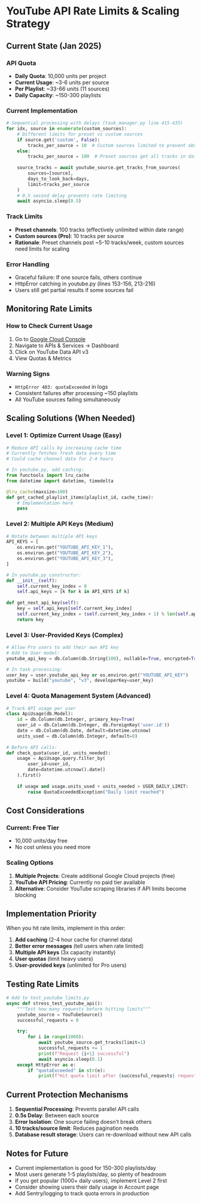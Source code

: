 # YouTube API Rate Limits & Scaling Strategy

## Current State (Jan 2025)

### API Quota
- **Daily Quota**: 10,000 units per project
- **Current Usage**: ~3-6 units per source
- **Per Playlist**: ~33-66 units (11 sources)
- **Daily Capacity**: ~150-300 playlists

### Current Implementation
```python
# Sequential processing with delays (task_manager.py line 415-435)
for idx, source in enumerate(custom_sources):
    # Different limits for preset vs custom sources
    if source.get('custom', False):
        tracks_per_source = 10  # Custom sources limited to prevent abuse
    else:
        tracks_per_source = 100  # Preset sources get all tracks in date range
    
    source_tracks = await youtube_source.get_tracks_from_sources(
        sources=[source],
        days_to_look_back=days,
        limit=tracks_per_source
    )
    # 0.5 second delay prevents rate limiting
    await asyncio.sleep(0.5)
```

### Track Limits
- **Preset channels**: 100 tracks (effectively unlimited within date range)
- **Custom sources (Pro)**: 10 tracks per source
- **Rationale**: Preset channels post ~5-10 tracks/week, custom sources need limits for scaling

### Error Handling
- Graceful failure: If one source fails, others continue
- HttpError catching in youtube.py (lines 153-156, 213-216)
- Users still get partial results if some sources fail

## Monitoring Rate Limits

### How to Check Current Usage
1. Go to [Google Cloud Console](https://console.cloud.google.com)
2. Navigate to APIs & Services → Dashboard
3. Click on YouTube Data API v3
4. View Quotas & Metrics

### Warning Signs
- `HttpError 403: quotaExceeded` in logs
- Consistent failures after processing ~150 playlists
- All YouTube sources failing simultaneously

## Scaling Solutions (When Needed)

### Level 1: Optimize Current Usage (Easy)
```python
# Reduce API calls by increasing cache time
# Currently fetches fresh data every time
# Could cache channel data for 2-4 hours

# In youtube.py, add caching:
from functools import lru_cache
from datetime import datetime, timedelta

@lru_cache(maxsize=100)
def get_cached_playlist_items(playlist_id, cache_time):
    # Implementation here
    pass
```

### Level 2: Multiple API Keys (Medium)
```python
# Rotate between multiple API keys
API_KEYS = [
    os.environ.get("YOUTUBE_API_KEY_1"),
    os.environ.get("YOUTUBE_API_KEY_2"),
    os.environ.get("YOUTUBE_API_KEY_3"),
]

# In youtube.py constructor:
def __init__(self):
    self.current_key_index = 0
    self.api_keys = [k for k in API_KEYS if k]
    
def get_next_api_key(self):
    key = self.api_keys[self.current_key_index]
    self.current_key_index = (self.current_key_index + 1) % len(self.api_keys)
    return key
```

### Level 3: User-Provided Keys (Complex)
```python
# Allow Pro users to add their own API key
# Add to User model:
youtube_api_key = db.Column(db.String(100), nullable=True, encrypted=True)

# In task processing:
user_key = user.youtube_api_key or os.environ.get("YOUTUBE_API_KEY")
youtube = build("youtube", "v3", developerKey=user_key)
```

### Level 4: Quota Management System (Advanced)
```python
# Track API usage per user
class ApiUsage(db.Model):
    id = db.Column(db.Integer, primary_key=True)
    user_id = db.Column(db.Integer, db.ForeignKey('user.id'))
    date = db.Column(db.Date, default=datetime.utcnow)
    units_used = db.Column(db.Integer, default=0)
    
# Before API calls:
def check_quota(user_id, units_needed):
    usage = ApiUsage.query.filter_by(
        user_id=user_id,
        date=datetime.utcnow().date()
    ).first()
    
    if usage and usage.units_used + units_needed > USER_DAILY_LIMIT:
        raise QuotaExceededException("Daily limit reached")
```

## Cost Considerations

### Current: Free Tier
- 10,000 units/day free
- No cost unless you need more

### Scaling Options
1. **Multiple Projects**: Create additional Google Cloud projects (free)
2. **YouTube API Pricing**: Currently no paid tier available
3. **Alternative**: Consider YouTube scraping libraries if API limits become blocking

## Implementation Priority

When you hit rate limits, implement in this order:
1. **Add caching** (2-4 hour cache for channel data)
2. **Better error messages** (tell users when rate limited)
3. **Multiple API keys** (3x capacity instantly)
4. **User quotas** (limit heavy users)
5. **User-provided keys** (unlimited for Pro users)

## Testing Rate Limits

```python
# Add to test_youtube_limits.py
async def stress_test_youtube_api():
    """Test how many requests before hitting limits"""
    youtube_source = YouTubeSource()
    successful_requests = 0
    
    try:
        for i in range(1000):
            await youtube_source.get_tracks(limit=1)
            successful_requests += 1
            print(f"Request {i+1} successful")
            await asyncio.sleep(0.1)
    except HttpError as e:
        if "quotaExceeded" in str(e):
            print(f"Hit quota limit after {successful_requests} requests")
```

## Current Protection Mechanisms

1. **Sequential Processing**: Prevents parallel API calls
2. **0.5s Delay**: Between each source
3. **Error Isolation**: One source failing doesn't break others
4. **10 tracks/source limit**: Reduces pagination needs
5. **Database result storage**: Users can re-download without new API calls

## Notes for Future

- Current implementation is good for 150-300 playlists/day
- Most users generate 1-5 playlists/day, so plenty of headroom
- If you get popular (1000+ daily users), implement Level 2 first
- Consider showing users their daily usage in Account page
- Add Sentry/logging to track quota errors in production